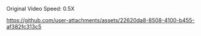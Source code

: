 Original Video Speed: 0.5X

https://github.com/user-attachments/assets/22620da8-8508-4100-b455-af382fc313c5
